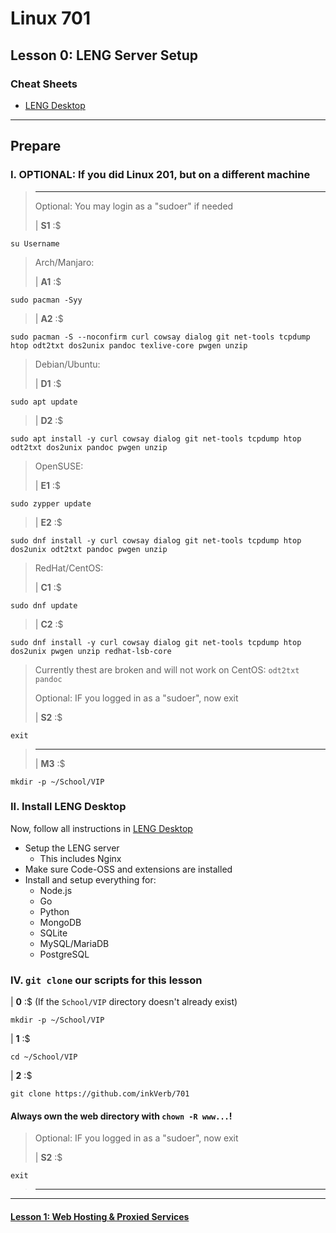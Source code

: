 # Linux 701
## Lesson 0: LENG Server Setup

### Cheat Sheets

- [LENG Desktop](https://github.com/inkVerb/vip/blob/master/Cheat-Sheets/LENG-Desktop.md)

___


## Prepare

### I. OPTIONAL: If you did Linux 201, but on a different machine
>
> ___
> Optional: You may login as a "sudoer" if needed
>
> | **S1** :$
>
```console
su Username
```
>
> Arch/Manjaro:
>
> | **A1** :$
>
```console
sudo pacman -Syy
```
>
> | **A2** :$
>
```console
sudo pacman -S --noconfirm curl cowsay dialog git net-tools tcpdump htop odt2txt dos2unix pandoc texlive-core pwgen unzip
```
>
> Debian/Ubuntu:
>
> | **D1** :$
>
```console
sudo apt update
```
>
> | **D2** :$
>
```console
sudo apt install -y curl cowsay dialog git net-tools tcpdump htop odt2txt dos2unix pandoc pwgen unzip
```
>
> OpenSUSE:
>
> | **E1** :$
>
```console
sudo zypper update
```
>
> | **E2** :$
>
```console
sudo dnf install -y curl cowsay dialog git net-tools tcpdump htop dos2unix odt2txt pandoc pwgen unzip
```
>
> RedHat/CentOS:
>
> | **C1** :$

```console
sudo dnf update
```
>
> | **C2** :$
>
```console
sudo dnf install -y curl cowsay dialog git net-tools tcpdump htop dos2unix pwgen unzip redhat-lsb-core
```
> Currently thest are broken and will not work on CentOS: `odt2txt pandoc`
>
>
> Optional: IF you logged in as a "sudoer", now exit
>
> | **S2** :$
>
```console
exit
```
> ___
>
> | **M3** :$
>
```console
mkdir -p ~/School/VIP
```
>

### II. Install LENG Desktop

Now, follow all instructions in [LENG Desktop](https://github.com/inkVerb/vip/blob/master/Cheat-Sheets/LENG-Desktop.md)
- Setup the LENG server
  - This includes Nginx
- Make sure Code-OSS and extensions are installed
- Install and setup everything for:
  - Node.js
  - Go
  - Python
  - MongoDB
  - SQLite
  - MySQL/MariaDB
  - PostgreSQL

### IV. `git clone` our scripts for this lesson

| **0** :$ (If the `School/VIP` directory doesn't already exist)

```console
mkdir -p ~/School/VIP
```

| **1** :$

```console
cd ~/School/VIP
```

| **2** :$

```console
git clone https://github.com/inkVerb/701
```

#### Always own the web directory with `chown -R www...`!

>
> Optional: IF you logged in as a "sudoer", now exit
>
> | **S2** :$

```console
exit
```
> ___
>




___

#### [Lesson 1: Web Hosting & Proxied Services](https://github.com/inkVerb/vip/blob/master/701/Lesson-01.md)
